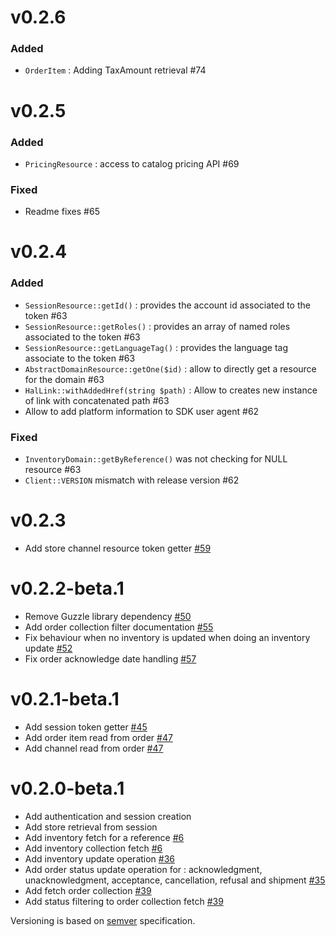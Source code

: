 v0.2.6
======

### Added

- `OrderItem` : Adding TaxAmount retrieval #74


v0.2.5
======

### Added

- `PricingResource` : access to catalog pricing API #69

### Fixed

- Readme fixes #65

v0.2.4
======

### Added

- `SessionResource::getId()` : provides the account id associated to the token #63
- `SessionResource::getRoles()` : provides an array of named roles associated to the token #63
- `SessionResource::getLanguageTag()` : provides the language tag associate to the token #63
- `AbstractDomainResource::getOne($id)` : allow to directly get a resource for the domain #63
- `HalLink::withAddedHref(string $path)` : Allow to creates new instance of link with concatenated path #63
- Allow to add platform information to SDK user agent #62

### Fixed

- `InventoryDomain::getByReference()` was not checking for NULL resource #63
- `Client::VERSION` mismatch with release version #62


v0.2.3
======

- Add store channel resource token getter [#59](https://github.com/shoppingflux/php-sdk/pull/59)

v0.2.2-beta.1
=============

- Remove Guzzle library dependency [#50](https://github.com/shoppingflux/php-sdk/issues/50)
- Add order collection filter documentation [#55](https://github.com/shoppingflux/php-sdk/issues/55)
- Fix behaviour when no inventory is updated when doing an inventory update [#52](https://github.com/shoppingflux/php-sdk/issues/52)
- Fix order acknowledge date handling [#57](https://github.com/shoppingflux/php-sdk/issues/57)

v0.2.1-beta.1
=============

- Add session token getter [#45](https://github.com/shoppingflux/php-sdk/pull/45)
- Add order item read from order [#47](https://github.com/shoppingflux/php-sdk/pull/47)
- Add channel read from order [#47](https://github.com/shoppingflux/php-sdk/pull/47)

v0.2.0-beta.1
=============

- Add authentication and session creation
- Add store retrieval from session
- Add inventory fetch for a reference [#6](https://github.com/shoppingflux/php-sdk/pull/6)
- Add inventory collection fetch [#6](https://github.com/shoppingflux/php-sdk/pull/6)
- Add inventory update operation [#36](https://github.com/shoppingflux/php-sdk/pull/36)
- Add order status update operation for : acknowledgment, unacknowledgment, acceptance, cancellation, refusal and shipment [#35](https://github.com/shoppingflux/php-sdk/pull/35)
- Add fetch order collection [#39](https://github.com/shoppingflux/php-sdk/pull/39)
- Add status filtering to order collection fetch [#39](https://github.com/shoppingflux/php-sdk/pull/39)


Versioning is based on [semver](https://semver.org/) specification.
 